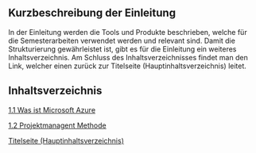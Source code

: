 ## Kurzbeschreibung der Einleitung

In der Einleitung werden die Tools und Produkte beschrieben, welche für die Semesterarbeiten verwendet werden und relevant sind. Damit die Strukturierung gewährleistet ist, gibt es für die Einleitung ein weiteres Inhaltsverzeichnis. Am Schluss des Inhaltsverzeichnisses findet man den Link, welcher einen zurück zur Titelseite (Hauptinhaltsverzeichnis) leitet.

## Inhaltsverzeichnis


[1.1 Was ist Microsoft Azure](Microsoft_Azure.md)

[1.2 Projektmanagent Methode](Projektmanagement_methode.md) 

[Titelseite (Hauptinhaltsverzeichnis)](../README.md)
